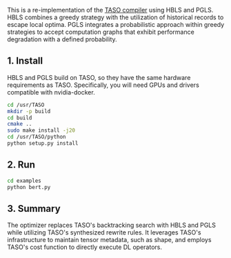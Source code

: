 

This is a re-implementation of the  [TASO compiler](https://github.com/jiazhihao/TASO) using HBLS and PGLS. HBLS combines a greedy strategy with the utilization of historical records to escape local optima. PGLS integrates a probabilistic approach within greedy strategies to accept computation graphs that exhibit performance degradation with a defined probability.
## 1. Install

HBLS and PGLS build on TASO, so they have the same hardware requirements as TASO. Specifically, you will need GPUs and drivers compatible with nvidia-docker.

```bash
cd /usr/TASO
mkdir -p build
cd build
cmake ..
sudo make install -j20
cd /usr/TASO/python
python setup.py install
```
## 2. Run

```bash
cd examples
python bert.py
```
## 3. Summary

The optimizer replaces TASO's backtracking search with HBLS and PGLS while utilizing TASO's synthesized rewrite rules. It leverages TASO's infrastructure to maintain tensor metadata, such as shape, and employs TASO's cost function to directly execute DL operators.
